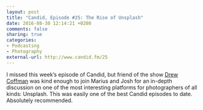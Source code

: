 ```yaml
---
layout: post
title: "Candid, Episode #25: The Rise of Unsplash"
date: 2016-08-30 12:14:21 +0200
comments: false
sharing: true
categories: 
- Podcasting
- Photography
external-url: http://www.candid.fm/25
---
```


I missed this week’s episode of Candid, but friend of the show [Drew Coffman](https://twitter.com/DrewCoffman) was kind enough to join Marius and Josh for an in-depth discussion on one of the most interesting platforms for photographers of all kinds: Unsplash. This was easily one of the best Candid episodes to date. Absolutely recommended.